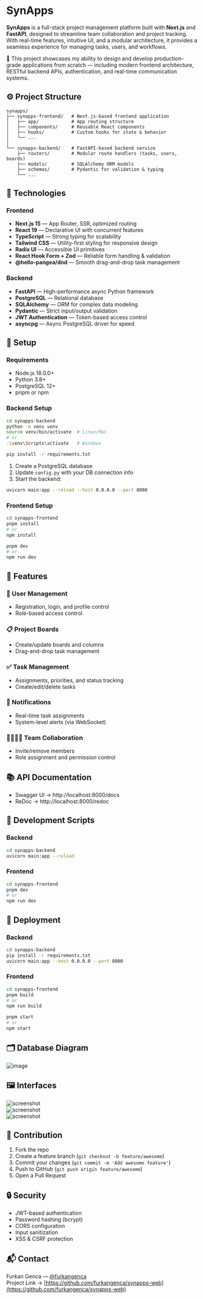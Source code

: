 # SynApps

**SynApps** is a full-stack project management platform built with **Next.js** and **FastAPI**, designed to streamline team collaboration and project tracking. With real-time features, intuitive UI, and a modular architecture, it provides a seamless experience for managing tasks, users, and workflows.

🎯 This project showcases my ability to design and develop production-grade applications from scratch — including modern frontend architecture, RESTful backend APIs, authentication, and real-time communication systems.

## ⚙️ Project Structure

```text
synapps/
├── synapps-frontend/   # Next.js-based frontend application
│   ├── app/            # App routing structure
│   ├── components/     # Reusable React components
│   ├── hooks/          # Custom hooks for state & behavior
│   └── ...
│
└── synapps-backend/    # FastAPI-based backend service
    ├── routers/        # Modular route handlers (tasks, users, boards)
    ├── models/         # SQLAlchemy ORM models
    ├── schemas/        # Pydantic for validation & typing
    └── ...
```

## 🚀 Technologies

### Frontend
- **Next.js 15** — App Router, SSR, optimized routing  
- **React 19** — Declarative UI with concurrent features  
- **TypeScript** — Strong typing for scalability  
- **Tailwind CSS** — Utility-first styling for responsive design  
- **Radix UI** — Accessible UI primitives  
- **React Hook Form + Zod** — Reliable form handling & validation  
- **@hello-pangea/dnd** — Smooth drag-and-drop task management  

### Backend
- **FastAPI** — High-performance async Python framework  
- **PostgreSQL** — Relational database  
- **SQLAlchemy** — ORM for complex data modeling  
- **Pydantic** — Strict input/output validation  
- **JWT Authentication** — Token-based access control  
- **asyncpg** — Async PostgreSQL driver for speed

## 🧰 Setup

### Requirements
- Node.js 18.0.0+  
- Python 3.8+  
- PostgreSQL 12+  
- pnpm or npm

### Backend Setup

```bash
cd synapps-backend
python -m venv venv
source venv/bin/activate  # Linux/Mac
# or
.\venv\Scripts\activate   # Windows

pip install -r requirements.txt
```

1. Create a PostgreSQL database  
2. Update `config.py` with your DB connection info  
3. Start the backend:

```bash
uvicorn main:app --reload --host 0.0.0.0 --port 8000
```

### Frontend Setup

```bash
cd synapps-frontend
pnpm install
# or
npm install

pnpm dev
# or
npm run dev
```

## 🔑 Features

### 👥 User Management
- Registration, login, and profile control  
- Role-based access control  

### 📋 Project Boards
- Create/update boards and columns  
- Drag-and-drop task management  

### ✅ Task Management
- Assignments, priorities, and status tracking  
- Create/edit/delete tasks  

### 🔔 Notifications
- Real-time task assignments  
- System-level alerts (via WebSocket)

### 👨‍👩‍👧‍👦 Team Collaboration
- Invite/remove members  
- Role assignment and permission control

## 📚 API Documentation

- Swagger UI → http://localhost:8000/docs  
- ReDoc → http://localhost:8000/redoc

## 🧪 Development Scripts

### Backend

```bash
cd synapps-backend
uvicorn main:app --reload
```

### Frontend

```bash
cd synapps-frontend
pnpm dev
# or
npm run dev
```

## 🚀 Deployment

### Backend

```bash
cd synapps-backend
pip install -r requirements.txt
uvicorn main:app --host 0.0.0.0 --port 8000
```

### Frontend

```bash
cd synapps-frontend
pnpm build
# or
npm run build

pnpm start
# or
npm start
```

## 🗂️ Database Diagram

![image](https://github.com/user-attachments/assets/e33c0138-55ac-45b0-af60-808beb4ea325)

## 🖼️ Interfaces

![screenshot](https://github.com/user-attachments/assets/21a35a89-60e9-4abe-86b5-8a2ff0b1a998)  
![screenshot](https://github.com/user-attachments/assets/10cace1d-5789-49d6-8b40-ed53d9b1f067)  
![screenshot](https://github.com/user-attachments/assets/f457f21d-29dc-4453-a35a-faf8e6d5a94d)

## 🤝 Contribution

1. Fork the repo  
2. Create a feature branch (`git checkout -b feature/awesome`)  
3. Commit your changes (`git commit -m 'Add awesome feature'`)  
4. Push to GitHub (`git push origin feature/awesome`)  
5. Open a Pull Request

## 🔒 Security

- JWT-based authentication  
- Password hashing (bcrypt)  
- CORS configuration  
- Input sanitization  
- XSS & CSRF protection


## 📬 Contact

Furkan Genca — [@furkangenca](https://github.com/furkangenca)  
Project Link → [https://github.com/furkangenca/synapps-web](https://github.com/furkangenca/synapps-web)
